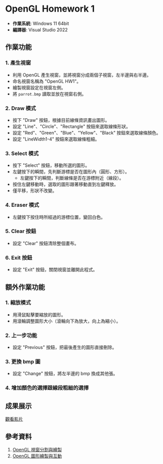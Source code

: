 # OpenGL Homework 1

- **作業系統**: Windows 11 64bit
- **編譯器**: Visual Studio 2022

## 作業功能

### 1. 產生視窗
- 利用 OpenGL 產生視窗，並將視窗分成兩個子視窗，左半邊與右半邊。
- 命名視窗名稱為 "OpenGL HW1"。
- 繪製視窗設定在視窗左側。
- 將 `parrot.bmp` 讀取並放在視窗右側。

### 2. Draw 模式
- 按下 "Draw" 按鈕，根據目前線條資訊畫出圖形。
- 設定 "Line"、"Circle"、"Rectangle" 按鈕來選取線條形狀。
- 設定 "Red"、"Green"、"Blue"、"Yellow"、"Black" 按鈕來選取線條顏色。
- 設定 "LineWidth1-4" 按鈕來選取線條粗細。

### 3. Select 模式
- 按下 "Select" 按鈕，移動所選的圖形。
- 左鍵按下的瞬間，先判斷游標是否在圖形內（圓形、方形）。
  - 左鍵按下的瞬間，判斷線條是否在游標附近（線段）。
- 按住左鍵移動時，選取的圖形跟著移動直到左鍵釋放。
- 僅平移，形狀不改變。

### 4. Eraser 模式
- 左鍵按下按住時所經過的游標位置，變回白色。

### 5. Clear 按鈕
- 設定 "Clear" 按鈕清除整個畫布。

### 6. Exit 按鈕
- 設定 "Exit" 按鈕，關閉視窗並離開此程式。

## 額外作業功能

### 1. 縮放模式
- 用滑鼠點擊要縮放的圖形。
- 用滾輪調整圖形大小（滾輪向下為放大，向上為縮小）。

### 2. 上一步功能
- 設定 "Previous" 按鈕，把最後產生的圖形直接刪除。

### 3. 更換 bmp 圖
- 設定 "Change" 按鈕，將左半邊的 bmp 換成其他張。

### 4. 增加顏色的選擇跟線段粗細的選擇

## 成果展示
[觀看影片](https://youtu.be/AbjdC7149s4)

## 參考資料
1. [OpenGL 視窗分割與繪製](https://www.twblogs.net/a/5efcbe3a9644181341a11ec0)
2. [OpenGL 圖形繪製與互動](https://blog.csdn.net/weixin_42631782/article/details/121316185)
